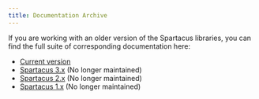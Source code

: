 ```yaml
---
title: Documentation Archive
---
```


If you are working with an older version of the Spartacus libraries, you can find the full suite of corresponding documentation here:

- [Current version](https://sap.github.io/spartacus-docs/)
- [Spartacus 3.x](https://sap.github.io/spartacus-docs/3.x/) (No longer maintained)
- [Spartacus 2.x](https://sap.github.io/spartacus-docs/2.x/) (No longer maintained)
- [Spartacus 1.x](https://sap.github.io/spartacus-docs/1.x/) (No longer maintained)
